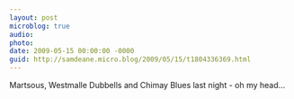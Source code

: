 ```yaml
---
layout: post
microblog: true
audio: 
photo: 
date: 2009-05-15 00:00:00 -0000
guid: http://samdeane.micro.blog/2009/05/15/t1804336369.html
---
```

Martsous, Westmalle Dubbells and Chimay Blues last night - oh my head...
